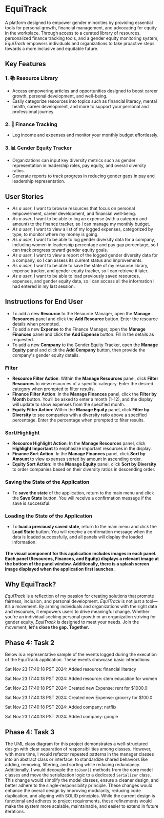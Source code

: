 # **EquiTrack**

A  platform designed to empower gender minorities by providing essential tools for personal growth, financial management, and advocating for equity in the workplace. Through access to a curated library of resources, personalized finance tracking tools, and a gender equity monitoring system, *EquiTrack* empowers individuals and organizations to take proactive steps towards a more inclusive and equitable future.

## **Key Features**
### 1. 📚 **Resource Library**
- Access empowering articles and opportunities designed to boost career growth, personal development, and well-being.
- Easily categorize resources into topics such as financial literacy, mental health, career development, and more to support your personal and professional journey.

### 2. 💸 **Finance Tracking**
- Log income and expenses and monitor your monthly budget effortlessly.

### 3. 📊 **Gender Equity Tracker**
- Organizations can input key diversity metrics such as gender representation in leadership roles, pay equity, and overall diversity ratios.
- Generate reports to track progress in reducing gender gaps in pay and leadership representation.


## **User Stories**
- *As a user*, I want to browse resources that focus on personal empowerment, career development, and financial well-being.
- *As a user*, I want to be able to log an expense (with a category and amount) to the finance tracker, so I can manage my monthly budget.
- *As a user*, I want to view a list of my logged expenses, categorized by type, to monitor where my money is going.
- *As a user*, I want to be able to log gender diversity data for a company, including women in leadership percentage and pay gap percentage, so I can track progress toward gender equity goals.
- *As a user*, I want to view a report of the logged gender diversity data for a company, so I can assess its current status and improvements.
- *As a user*, I want to be able to save the state of my resource library, expense tracker, and gender equity tracker, so I can retrieve it later.
- *As a user*, I want to be able to load previously saved resources, expenses, and gender equity data, so I can access all the information I had entered in my last session.

## Instructions for End User

- To add a new **Resource** to the Resource Manager, open the **Manage Resources** panel and click the **Add Resource** button. Enter the resource details when prompted.
- To add a new **Expense** to the Finance Manager, open the **Manage Finances** panel and click the **Add Expense** button. Fill in the details as requested.
- To add a new **Company** to the Gender Equity Tracker, open the **Manage Equity** panel and click the **Add Company** button, then provide the company's gender equity details.

### Filter
- **Resource Filter Action**: Within the **Manage Resources** panel, click **Filter Resources** to view resources of a specific category. Enter the desired category when prompted to filter results.
- **Finance Filter Action**: In the **Manage Finances** panel, click the **Filter by Month** button. You’ll be asked to enter a month (1-12), and the display will update to show expenses from the specified month.
- **Equity Filter Action**: Within the **Manage Equity** panel, click **Filter by Diversity** to see companies with a diversity ratio above a specified percentage. Enter the percentage when prompted to filter results.

### Sort/Highlight
- **Resource Highlight Action**: In the **Manage Resources** panel, click **Highlight Important** to emphasize important resources in the display.
- **Finance Sort Action**: In the **Manage Finances** panel, click **Sort by Amount** to view expenses sorted by amount in ascending order.
- **Equity Sort Action**: In the **Manage Equity** panel, click **Sort by Diversity** to order companies based on their diversity ratios in descending order.

### Saving the State of the Application
- To **save the state** of the application, return to the main menu and click the **Save State** button. You will receive a confirmation message if the save is successful.

### Loading the State of the Application
- To **load a previously saved state**, return to the main menu and click the **Load State** button. You will receive a confirmation message when the data is loaded successfully, and all panels will display the loaded information.

#### The **visual component** for this application includes **images** in each panel. Each panel (Resources, Finances, and Equity) displays a relevant  image at the bottom of the panel window. Additionally, there is a **splash screen image** displayed when the application first launches.

## **Why EquiTrack?**
*EquiTrack* is a reflection of my passion for creating solutions that promote fairness, inclusion, and personal development.
*EquiTrack* is not just a tool—it’s a movement. By arming individuals and organizations with the right data and resources, it empowers users to drive meaningful change. Whether you're an individual seeking personal growth or an organization striving for gender equity, *EquiTrack* is designed to meet your needs. Join the movement, **let's close the gap. Together.**

## Phase 4: Task 2

Below is a representative sample of the events logged during the execution of the EquiTrack application. These events showcase basic interactions:

Sat Nov 23 17:40:18 PST 2024: Added resource: financial literacy

Sat Nov 23 17:40:18 PST 2024: Added resource: stem education for women

Sat Nov 23 17:40:18 PST 2024: Created new Expense: rent for $1000.0

Sat Nov 23 17:40:18 PST 2024: Created new Expense: grocery for $100.0

Sat Nov 23 17:40:18 PST 2024: Added company: netflix

Sat Nov 23 17:40:18 PST 2024: Added company: google

## Phase 4: Task 3

The UML class diagram for this project demonstrates a well-structured design with clear separation of responsibilities among classes. However, with more time, I would refactor repeated patterns in the manager classes into an abstract class or interface, to standardize shared behaviors like adding, removing, filtering, and sorting while reducing redundancy. Additionally, I would decouple the `toJson()` methods from the core model classes and move the serialization logic to a dedicated `Serializer` class. This change would simplify the model classes, ensure a cleaner design, and better adhere to the single-responsibility principle. These changes would enhance the overall design by improving modularity, reducing code duplication, and aligning with SOLID principles. While the current design is functional and adheres to project requirements, these refinements would make the system more scalable, maintainable, and easier to extend in future iterations.



